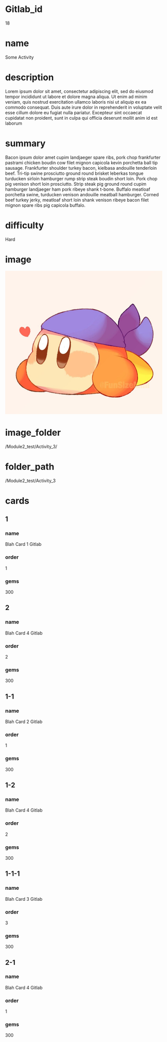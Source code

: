 # Gitlab_id
18

# name
Some Activity

# description
Lorem ipsum dolor sit amet, consectetur adipiscing elit, sed do eiusmod tempor incididunt ut labore et dolore magna aliqua. Ut enim ad minim veniam, quis nostrud exercitation ullamco laboris nisi ut aliquip ex ea commodo consequat. Duis aute irure dolor in reprehenderit in voluptate velit esse cillum dolore eu fugiat nulla pariatur. Excepteur sint occaecat cupidatat non proident, sunt in culpa qui officia deserunt mollit anim id est laborum
 
# summary
Bacon ipsum dolor amet cupim landjaeger spare ribs, pork chop frankfurter pastrami chicken boudin cow filet mignon capicola kevin porchetta ball tip sausage. Frankfurter shoulder turkey bacon, kielbasa andouille tenderloin beef. Tri-tip swine prosciutto ground round brisket leberkas tongue turducken sirloin hamburger rump strip steak boudin short loin. Pork chop pig venison short loin prosciutto. Strip steak pig ground round cupim hamburger landjaeger ham pork ribeye shank t-bone. Buffalo meatloaf porchetta swine, turducken venison andouille meatball hamburger. Corned beef turkey jerky, meatloaf short loin shank venison ribeye bacon filet mignon spare ribs pig capicola buffalo.

# difficulty
Hard

# image
![bandanna](images/bandanna.jpg)

# image_folder
/Module2_test/Activity_3/

# folder_path
/Module2_test/Activity_3

# cards
 
## 1

### name
Blah Card 1 Gitlab

### order
1 

### gems
300

## 2

### name
Blah Card 4 Gitlab

### order
2

### gems
300

## 1-1

### name
Blah Card 2 Gitlab

### order
1

### gems
300

## 1-2

### name
Blah Card 4 Gitlab

### order
2

### gems
300

## 1-1-1

### name
Blah Card 3 Gitlab

### order
3

### gems
300

## 2-1

### name
Blah Card 4 Gitlab

### order
1

### gems
300